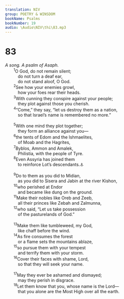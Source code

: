 ```yaml
---
translation: NIV
group: POETRY & WINSDOM
bookName: Psalms 
bookNumber: 19
audio: \Audio\NIV\thi\83.mp3
---
```


<div class="title"><h1>83</h1><i>A song. A psalm of Asaph.</i></div>
<span class="verse thi_83_1">  <sup>1</sup>O God, do not remain silent; <br/>   do not turn a deaf ear, <br/>   do not stand aloof, O God. <br/></span>
<span class="verse thi_83_2">  <sup>2</sup>See how your enemies growl, <br/>   how your foes rear their heads. <br/></span>
<span class="verse thi_83_3">  <sup>3</sup>With cunning they conspire against your people; <br/>   they plot against those you cherish. <br/></span>
<span class="verse thi_83_4">  <sup>4</sup>“Come,” they say, “let us destroy them as a nation, <br/>   so that Israel’s name is remembered no more.” <br/><br/></span>
<span class="verse thi_83_5">  <sup>5</sup>With one mind they plot together; <br/>   they form an alliance against you— <br/></span>
<span class="verse thi_83_6">  <sup>6</sup>the tents of Edom and the Ishmaelites, <br/>   of Moab and the Hagrites, <br/></span>
<span class="verse thi_83_7">  <sup>7</sup>Byblos, Ammon and Amalek, <br/>   Philistia, with the people of Tyre. <br/></span>
<span class="verse thi_83_8">  <sup>8</sup>Even Assyria has joined them <br/>   to reinforce Lot’s descendants.<a data-toggle="tooltip" data-placement="bottom" title="The Hebrew has Selah (a word of uncertain meaning) here.">⚓</a><br/><br/></span>
<span class="verse thi_83_9">  <sup>9</sup>Do to them as you did to Midian, <br/>   as you did to Sisera and Jabin at the river Kishon, <br/></span>
<span class="verse thi_83_10">  <sup>10</sup>who perished at Endor <br/>   and became like dung on the ground. <br/></span>
<span class="verse thi_83_11">  <sup>11</sup>Make their nobles like Oreb and Zeeb, <br/>   all their princes like Zebah and Zalmunna, <br/></span>
<span class="verse thi_83_12">  <sup>12</sup>who said, “Let us take possession <br/>   of the pasturelands of God.” <br/><br/></span>
<span class="verse thi_83_13">  <sup>13</sup>Make them like tumbleweed, my God, <br/>   like chaff before the wind. <br/></span>
<span class="verse thi_83_14">  <sup>14</sup>As fire consumes the forest <br/>   or a flame sets the mountains ablaze, <br/></span>
<span class="verse thi_83_15">  <sup>15</sup>so pursue them with your tempest <br/>   and terrify them with your storm. <br/></span>
<span class="verse thi_83_16">  <sup>16</sup>Cover their faces with shame, Lord, <br/>   so that they will seek your name. <br/><br/></span>
<span class="verse thi_83_17">  <sup>17</sup>May they ever be ashamed and dismayed; <br/>   may they perish in disgrace. <br/></span>
<span class="verse thi_83_18">  <sup>18</sup>Let them know that you, whose name is the Lord— <br/>   that you alone are the Most High over all the earth. <br/></span>
